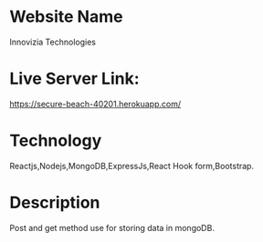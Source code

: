 # Website Name 
Innovizia Technologies

# Live Server Link:
https://secure-beach-40201.herokuapp.com/

# Technology
Reactjs,Nodejs,MongoDB,ExpressJs,React Hook form,Bootstrap.

# Description
Post and get method use for storing data in mongoDB.



